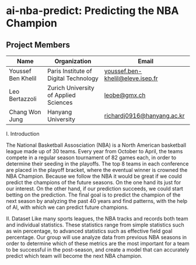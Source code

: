 # ai-nba-predict: Predicting the NBA Champion

## Project Members

| Name | Organization | Email |
| --- | --- | --- |
| Youssef Ben Khelil | Paris Institute of Digital Technology | <youssef.ben-khelil@eleve.isep.fr> |
| Leo Bertazzoli | Zurich University of Applied Sciences | <leobe@gmx.ch> |
| Chang Won Jung | Hanyang University | <richardj0916@hanyang.ac.kr> |

I. Introduction

The National Basketball Assosciation (NBA) is a North American basketball league made up of 30 teams. Every year from October to April, the teams compete in a regular season tournament of 82 games each, in order to determine their seeding in the playoffs. The top 8 teams in each conference are placed in the playoff bracket, where the eventual winner is crowned the NBA Champion. 
Because we follow the NBA it would be great if we could predict the champions of the future seasons. On the one hand its just for our interest. On the other hand, if our prediction succeeds, we could start betting on the prediction. The final goal is to predict the champion of the next season by analyzing the past 40 years and find patterns, with the help of AI, with which we can predict future champions.

II. Dataset
Like many sports leagues, the NBA tracks and records both team and individual statistics. These statistics range from simple statistics such as win percentage, to advanced statistics such as effective field goal percentage. Our group will use analyze data from previous NBA seasons in order to determine which of these metrics are the most important for a team to be successful in the post-season, and create a model that can accurately predict which team will become the next NBA champion.

